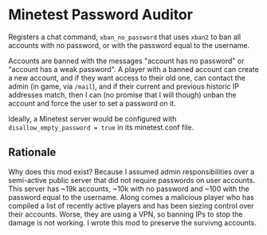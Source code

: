 # Minetest Password Auditor

Registers a chat command, `xban_no_password` that uses `xban2` to ban all
accounts with no password, or with the password equal to the username.

Accounts are banned with the messages "account has no password" or "account has
a weak password". A player with a banned account can create a new account, and
if they want access to their old one, can contact the admin (in game, via
`/mail`), and if their current and previous historic IP addresses match, then I
can (no promise that I will though) unban the account and force the user to set
a password on it.

Ideally, a Minetest server would be configured with
`disallow_empty_password = true` in its minetest.conf file.

## Rationale

Why does this mod exist? Because I assumed admin responsibilities over a
semi-active public server that did not require passwords on user accounts. This
server has ~19k accounts, ~10k with no password and ~100 with the password equal
to the username. Along comes a malicious player who has compiled a list of
recently active players and has been siezing control over their accounts. Worse,
they are using a VPN, so banning IPs to stop the damage is not working. I wrote
this mod to preserve the survivng accounts.
